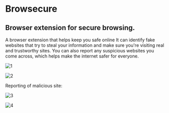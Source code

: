 # Browsecure 
## Browser extension for secure browsing.

A browser extension that helps keep you safe online It can identify fake websites that try to steal your information and make sure you're visiting real and trustworthy sites. You can also report any suspicious websites you come across, which helps make the internet safer for everyone.



![1](https://github.com/santhosh021113/Browsecure/assets/142645975/fc985b01-b52b-4341-9159-bca959ed151c)



![2](https://github.com/santhosh021113/Browsecure/assets/142645975/007ffb50-7a36-4e35-80bb-bc192be0141a)

Reporting of malicious site:

![3](https://github.com/santhosh021113/Browsecure/assets/142645975/2c5024f7-7cca-4ced-b55b-99439585dba5)



![4](https://github.com/santhosh021113/Browsecure/assets/142645975/13355e96-5790-498a-9598-3d32125e4641)
